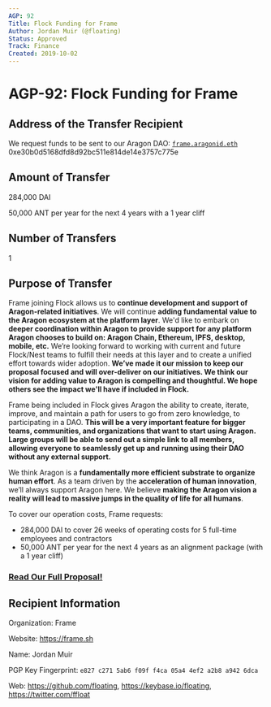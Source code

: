 ```yaml
---
AGP: 92
Title: Flock Funding for Frame
Author: Jordan Muir (@floating)
Status: Approved
Track: Finance
Created: 2019-10-02
---
```


# AGP-92: Flock Funding for Frame

## Address of the Transfer Recipient
We request funds to be sent to our Aragon DAO: [`frame.aragonid.eth`](https://mainnet.aragon.org/#/frame.aragonid.eth) 0xe30b0d5168dfd8d92bc511e814de14e3757c775e

## Amount of Transfer
284,000 DAI

50,000 ANT per year for the next 4 years with a 1 year cliff

## Number of Transfers
1

## Purpose of Transfer
Frame joining Flock allows us to **continue development and support of Aragon-related initiatives**. We will continue **adding fundamental value to the Aragon ecosystem at the platform layer**. We'd like to embark on **deeper coordination within Aragon to provide support for any platform Aragon chooses to build on: Aragon Chain, Ethereum, IPFS, desktop, mobile, etc.** We’re looking forward to working with current and future Flock/Nest teams to fulfill their needs at this layer and to create a unified effort towards wider adoption. **We’ve made it our mission to keep our proposal focused and will over-deliver on our initiatives. We think our vision for adding value to Aragon is compelling and thoughtful. We hope others see the impact we'll have if included in Flock.**

Frame being included in Flock gives Aragon the ability to create, iterate, improve, and maintain a path for users to go from zero knowledge, to participating in a DAO. **This will be a very important feature for bigger teams, communities, and organizations that want to start using Aragon. Large groups will be able to send out a simple link to all members, allowing everyone to seamlessly get up and running using their DAO without any external support.**

 We think Aragon is a **fundamentally more efficient substrate to organize human effort**. As a team driven by the **acceleration of human innovation**, we’ll always support Aragon here. We believe **making the Aragon vision a reality will lead to massive jumps in the quality of life for all humans**.

To cover our operation costs, Frame requests:
* 284,000 DAI to cover 26 weeks of operating costs for 5 full-time employees and contractors
* 50,000 ANT per year for the next 4 years as an alignment package (with a 1 year cliff)

### [Read Our Full Proposal!](https://github.com/aragon/flock/blob/cbe6743263e5549ba8c97237b17e43c37fb015a4/teams/Frame/Q4-2109%20%26%20Q1-2020.md)

## Recipient Information
Organization: Frame

Website: https://frame.sh

Name: Jordan Muir

PGP Key Fingerprint: `e827 c271 5ab6 f09f f4ca 05a4 4ef2 a2b8 a942 6dca`

Web: https://github.com/floating, https://keybase.io/floating, https://twitter.com/ffloat
